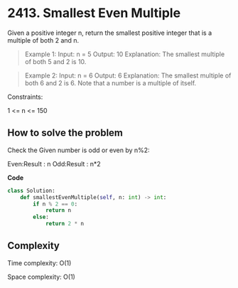 # 2413. Smallest Even Multiple

Given a positive integer n, return the smallest positive integer that is a multiple of both 2 and n.

> Example 1:
Input: n = 5
Output: 10
Explanation: The smallest multiple of both 5 and 2 is 10.

> Example 2:
Input: n = 6
Output: 6
Explanation: The smallest multiple of both 6 and 2 is 6. Note that a number is a multiple of itself.
 
Constraints:

1 <= n <= 150

## How to solve the problem

Check the Given number is odd or even by n%2:

Even:Result : n
Odd:Result : n*2

**Code**

```Python
class Solution:
    def smallestEvenMultiple(self, n: int) -> int:
        if n % 2 == 0:
            return n
        else:
            return 2 * n
```


## Complexity

Time complexity: O(1)


Space complexity: O(1)

